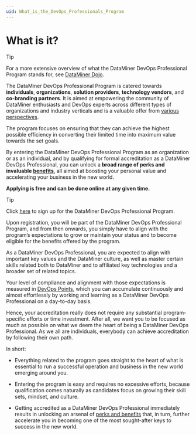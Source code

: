 ```yaml
---
uid: What_is_the_DevOps_Professionals_Program
---
```


# What is it?

> [!TIP]
> For a more extensive overview of what the DataMiner DevOps Professional Program stands for, see [DataMiner Dojo](https://community.dataminer.services/dataminer-devops-professional-program).

The DataMiner DevOps Professional Program is catered towards **individuals**, **organizations**, **solution providers**, **technology vendors**, and **co-branding partners**. It is aimed at empowering the community of DataMiner enthusiasts and DevOps experts across different types of organizations and industry verticals and is a valuable offer from [various perspectives](https://community.dataminer.services/dataminer-devops-professional-program/#audience).

The program focuses on ensuring that they can achieve the highest possible efficiency in converting their limited time into maximum value towards the set goals.

By entering the DataMiner DevOps Professional Program as an organization or as an individual, and by qualifying for formal accreditation as a DataMiner DevOps Professional, you can unlock a **broad range of perks and invaluable [benefits](xref:Benefits_DevOps_Professionals_Program)**, all aimed at boosting your personal value and accelerating your business in the new world.

**Applying is free and can be done online at any given time.**

> [!TIP]
> Click [here](https://community.dataminer.services/dataminer-devops-professional-program-signup/) to sign up for the DataMiner DevOps Professional Program.

Upon registration, you will be part of the DataMiner DevOps Professional Program, and from then onwards, you simply have to align with the program’s expectations to grow or maintain your status and to become eligible for the benefits offered by the program.

As a DataMiner DevOps Professional, you are expected to align with important key values and the DataMiner culture, as well as master certain skills related both to DataMiner and to affiliated key technologies and a broader set of related topics.

Your level of compliance and alignment with those expectations is measured in [DevOps Points](xref:Benefits_DevOps_Professionals_Program#accumulating-devops-points), which you can accumulate continuously and almost effortlessly by working and learning as a DataMiner DevOps Professional on a day-to-day basis.

Hence, your accreditation really does not require any substantial program-specific efforts or time investment. After all, we want you to be focused as much as possible on what we deem the heart of being a DataMiner DevOps Professional. As we all are individuals, everybody can achieve accreditation by following their own path.

In short:

- Everything related to the program goes straight to the heart of what is essential to run a successful operation and business in the new world emerging around you.

- Entering the program is easy and requires no excessive efforts, because qualification comes naturally as candidates focus on growing their skill sets, mindset, and culture.

- Getting accredited as a DataMiner DevOps Professional immediately results in unlocking an arsenal of [perks and benefits](xref:Benefits_DevOps_Professionals_Program) that, in turn, further accelerate you in becoming one of the most sought-after keys to success in the new world.
